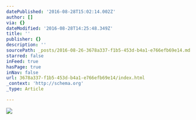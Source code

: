 ```yaml
---
datePublished: '2016-08-28T15:02:14.002Z'
author: []
via: {}
dateModified: '2016-08-28T14:25:48.349Z'
title: ''
publisher: {}
description: ''
sourcePath: _posts/2016-08-26-3678a337-f1b5-453d-b4a1-e766efb69e14.md
starred: false
inFeed: true
hasPage: true
inNav: false
url: 3678a337-f1b5-453d-b4a1-e766efb69e14/index.html
_context: 'http://schema.org'
_type: Article

---
```

![](https://the-grid-user-content.s3-us-west-2.amazonaws.com/8752237f-05ee-48a3-84e0-3d7dbe46300b.jpg)